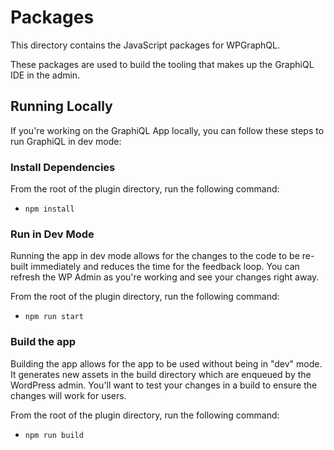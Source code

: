 # Packages

This directory contains the JavaScript packages for WPGraphQL.

These packages are used to build the tooling that makes up the GraphiQL IDE in the admin.

## Running Locally

If you're working on the GraphiQL App locally, you can follow these steps to run GraphiQL in dev mode:

### Install Dependencies

From the root of the plugin directory, run the following command:

- `npm install`

### Run in Dev Mode

Running the app in dev mode allows for the changes to the code to be re-built immediately and reduces the time for the feedback loop. You can refresh the WP Admin as you're working and see your changes right away.

From the root of the plugin directory, run the following command:

- `npm run start`

### Build the app

Building the app allows for the app to be used without being in "dev" mode. It generates new assets in the build directory which are enqueued by the WordPress admin. You'll want to test your changes in a build to ensure the changes will work for users.

From the root of the plugin directory, run the following command:

- `npm run build`
